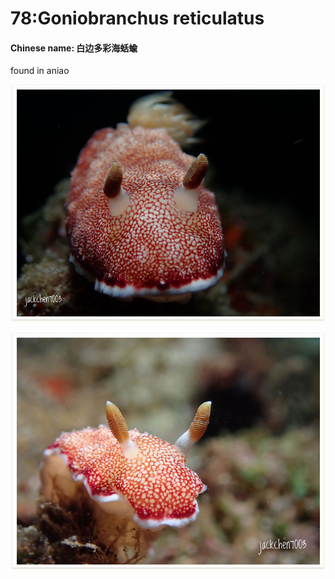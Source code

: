 # 78:Goniobranchus reticulatus

#### Chinese name: 白边多彩海蛞蝓

found in aniao

![](../../.gitbook/assets/goniobranchus-reticulatus.jpg)

![](../../.gitbook/assets/goniobranchus-reticulatus2.jpg)

